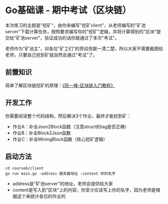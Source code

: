 # Go基础课 - 期中考试（区块链）

本次练习的主题是"挖矿"，由你来编写"挖矿client"，从老师编写的"矿池server"下载计算任务，按照要求编写你的"挖矿"逻辑，并将计算得到的"区块"提交给"矿池server"，验证成功的话你就通过了本次"考试"。

老师作为"矿池主"，对各位"矿工们"的劳动贡献一清二楚，所以大家不需要截图给老师，只要自己挖到矿就自然会通过"考试"了。


## 前置知识

简单了解区块链挖矿的原理：[《阮一峰-区块链入门教程》](https://www.ruanyifeng.com/blog/2017/12/blockchain-tutorial.html)

## 开发工作

你需要阅读整个代码结构，然后解决3个作业，最终才能挖到矿：
* 作业A：补全Json2Block函数（注意struct的tag是否正确）
* 作业B：补全Block2Json函数
* 作业C：补全MiningBlock函数（核心挖矿逻辑）

## 启动方法

```
cd course6/client
go run main.go -address 服务器地址 -content 你的名字
```

* address是"矿池server"的地址，老师会提供给大家
* content是写入到"区块"上的内容，你至少应该写上你的名字，因为老师是根据这个来统计各位的作业的
